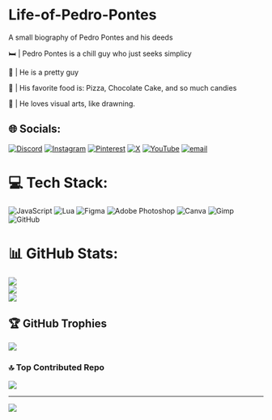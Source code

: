 # Life-of-Pedro-Pontes

A small biography of Pedro Pontes and his deeds


🛏️ | Pedro Pontes is a chill guy who just seeks simplicy

🎈 | He is a pretty guy

🍕 | His favorite food is: Pizza, Chocolate Cake, and so much candies

🎨 | He loves visual arts, like drawning.






## 🌐 Socials:
[![Discord](https://img.shields.io/badge/Discord-%237289DA.svg?logo=discord&logoColor=white)](https://discord.gg/pedi7156) [![Instagram](https://img.shields.io/badge/Instagram-%23E4405F.svg?logo=Instagram&logoColor=white)](https://instagram.com/pedupontez) [![Pinterest](https://img.shields.io/badge/Pinterest-%23E60023.svg?logo=Pinterest&logoColor=white)](https://pinterest.com/pedrix_kkjkkk) [![X](https://img.shields.io/badge/X-black.svg?logo=X&logoColor=white)](https://x.com/PBrawlzero) [![YouTube](https://img.shields.io/badge/YouTube-%23FF0000.svg?logo=YouTube&logoColor=white)](https://youtube.com/@pedropontes7995) [![email](https://img.shields.io/badge/Email-D14836?logo=gmail&logoColor=white)](mailto:pedro280410@gmail.com) 

# 💻 Tech Stack:
![JavaScript](https://img.shields.io/badge/javascript-%23323330.svg?style=for-the-badge&logo=javascript&logoColor=%23F7DF1E) ![Lua](https://img.shields.io/badge/lua-%232C2D72.svg?style=for-the-badge&logo=lua&logoColor=white) ![Figma](https://img.shields.io/badge/figma-%23F24E1E.svg?style=for-the-badge&logo=figma&logoColor=white) ![Adobe Photoshop](https://img.shields.io/badge/adobe%20photoshop-%2331A8FF.svg?style=for-the-badge&logo=adobe%20photoshop&logoColor=white) ![Canva](https://img.shields.io/badge/Canva-%2300C4CC.svg?style=for-the-badge&logo=Canva&logoColor=white) ![Gimp](https://img.shields.io/badge/Gimp-657D8B?style=for-the-badge&logo=gimp&logoColor=FFFFFF) ![GitHub](https://img.shields.io/badge/github-%23121011.svg?style=for-the-badge&logo=github&logoColor=white)
# 📊 GitHub Stats:
![](https://github-readme-stats.vercel.app/api?username=PedroPontesLacerda&theme=dark&hide_border=false&include_all_commits=false&count_private=false)<br/>
![](https://nirzak-streak-stats.vercel.app/?user=PedroPontesLacerda&theme=dark&hide_border=false)<br/>
![](https://github-readme-stats.vercel.app/api/top-langs/?username=PedroPontesLacerda&theme=dark&hide_border=false&include_all_commits=false&count_private=false&layout=compact)

## 🏆 GitHub Trophies
![](https://github-profile-trophy.vercel.app/?username=PedroPontesLacerda&theme=dracula&no-frame=false&no-bg=true&margin-w=4)

### 🔝 Top Contributed Repo
![](https://github-contributor-stats.vercel.app/api?username=PedroPontesLacerda&limit=5&theme=dark&combine_all_yearly_contributions=true)

---
[![](https://visitcount.itsvg.in/api?id=PedroPontesLacerda&icon=0&color=0)](https://visitcount.itsvg.in)

<!-- Proudly created with GPRM ( https://gprm.itsvg.in ) -->

